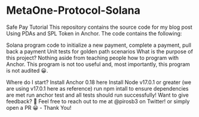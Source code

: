 # MetaOne-Protocol-Solana
Safe Pay Tutorial
This repository contains the source code for my blog post Using PDAs and SPL Token in Anchor. The code contains the following:

Solana program code to initialize a new payment, complete a payment, pull back a payment
Unit tests for golden path scenarios
What is the purpose of this project?
Nothing aside from teaching people how to program with Anchor. This program is not too useful and, most importantly, this program is not audited 😀.

Where do I start?
Install Anchor 0.18 here
Install Node v17.0.1 or greater (we are using v17.0.1 here as reference)
run npm intall to ensure dependencies are met
run anchor test and all tests should run successfully!
Want to give feedback? 🐶
Feel free to reach out to me at @pirosb3 on Twitter! or simply open a PR 😀 - Thank You!
